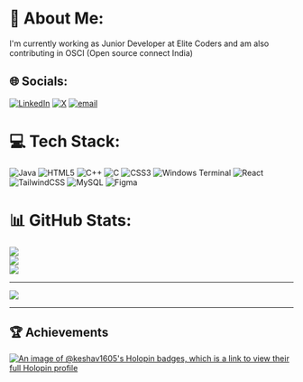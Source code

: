 # 💫 About Me:
I'm currently working as Junior Developer at Elite Coders and am also contributing in OSCI (Open source connect India)


## 🌐 Socials:
[![LinkedIn](https://img.shields.io/badge/LinkedIn-%230077B5.svg?logo=linkedin&logoColor=white)](https://linkedin.com/in/keshav-jaiswal16) [![X](https://img.shields.io/badge/X-black.svg?logo=X&logoColor=white)](https://x.com/KeshavJ1609) [![email](https://img.shields.io/badge/Email-D14836?logo=gmail&logoColor=white)](mailto:keshavjais1605@gmail.com) 

# 💻 Tech Stack:
![Java](https://img.shields.io/badge/java-%23ED8B00.svg?style=for-the-badge&logo=openjdk&logoColor=white) ![HTML5](https://img.shields.io/badge/html5-%23E34F26.svg?style=for-the-badge&logo=html5&logoColor=white) ![C++](https://img.shields.io/badge/c++-%2300599C.svg?style=for-the-badge&logo=c%2B%2B&logoColor=white) ![C](https://img.shields.io/badge/c-%2300599C.svg?style=for-the-badge&logo=c&logoColor=white) ![CSS3](https://img.shields.io/badge/css3-%231572B6.svg?style=for-the-badge&logo=css3&logoColor=white) ![Windows Terminal](https://img.shields.io/badge/Windows%20Terminal-%234D4D4D.svg?style=for-the-badge&logo=windows-terminal&logoColor=white) ![React](https://img.shields.io/badge/react-%2320232a.svg?style=for-the-badge&logo=react&logoColor=%2361DAFB) ![TailwindCSS](https://img.shields.io/badge/tailwindcss-%2338B2AC.svg?style=for-the-badge&logo=tailwind-css&logoColor=white) ![MySQL](https://img.shields.io/badge/mysql-4479A1.svg?style=for-the-badge&logo=mysql&logoColor=white) ![Figma](https://img.shields.io/badge/figma-%23F24E1E.svg?style=for-the-badge&logo=figma&logoColor=white) 
# 📊 GitHub Stats:
![](https://github-readme-stats.vercel.app/api?username=Keshav1605&theme=dark&hide_border=false&include_all_commits=true&count_private=true)<br/>
![](https://nirzak-streak-stats.vercel.app/?user=Keshav1605&theme=dark&hide_border=false)<br/>
![](https://github-readme-stats.vercel.app/api/top-langs/?username=Keshav1605&theme=dark&hide_border=false&include_all_commits=true&count_private=true&layout=compact)

---
[![](https://visitcount.itsvg.in/api?id=Keshav1605&icon=0&color=0)](https://visitcount.itsvg.in)

---
## 🏆 Achievements

[![An image of @keshav1605's Holopin badges, which is a link to view their full Holopin profile](https://holopin.me/keshav1605)](https://holopin.io/@keshav1605)
